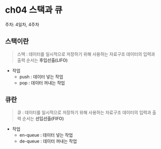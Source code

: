 # ch04 스택과 큐

주차: 4일차, 4주차

## 스택이란

> 스택
: 데이터를 일시적으로 저장하기 위해 사용하는 자료구조
데이터의 입력과 출력 순서는 **후입선출(LIFO)**
> 

- 작업
    - push : 데이터 넣는 작업
    - pop : 데이터 꺼내는 작업

## 큐란

> 큐
: 데이터를 일시적으로 저장하기 위해 사용하는 자료구조
데이터의 입력과 출력 순서는 **선입선출(FIFO)**
> 

- 작업
    - en-queue : 데이터 넣는 작업
    - de-queue : 데이터 꺼내는 작업